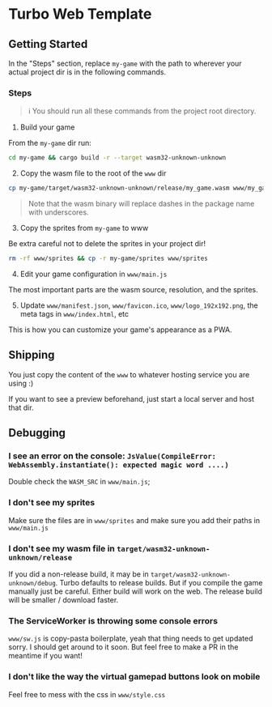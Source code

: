 # Turbo Web Template

## Getting Started

In the "Steps" section, replace `my-game` with the path to wherever your actual project dir is in the following commands.

### Steps

> ℹ️ You should run all these commands from the project root directory.

1. Build your game

From the `my-game` dir run:

```sh
cd my-game && cargo build -r --target wasm32-unknown-unknown
```

2. Copy the wasm file to the root of the `www` dir

```sh
cp my-game/target/wasm32-unknown-unknown/release/my_game.wasm www/my_game.wasm
```

> Note that the wasm binary will replace dashes in the package name with underscores.

3. Copy the sprites from `my-game` to www

Be extra careful not to delete the sprites in your project dir!

```sh
rm -rf www/sprites && cp -r my-game/sprites www/sprites
```

4. Edit your game configuration in `www/main.js`

The most important parts are the wasm source, resolution, and the sprites.

5. Update `www/manifest.json`, `www/favicon.ico`, `www/logo_192x192.png`, the meta tags in `www/index.html`, etc

This is how you can customize your game's appearance as a PWA.

## Shipping

You just copy the content of the `www` to whatever hosting service you are using :)

If you want to see a preview beforehand, just start a local server and host that dir.

## Debugging

### I see an error on the console: `JsValue(CompileError: WebAssembly.instantiate(): expected magic word ....)`

Double check the `WASM_SRC` in `www/main.js`;

### I don't see my sprites

Make sure the files are in `www/sprites` and make sure you add their paths in `www/main.js`

### I don't see my wasm file in `target/wasm32-unknown-unknown/release`

If you did a non-release build, it may be in `target/wasm32-unknown-unknown/debug`. Turbo defaults to release builds. But if you compile the game manually just be careful. Either build will work on the web. The release build will be smaller / download faster.

### The ServiceWorker is throwing some console errors

`www/sw.js` is copy-pasta boilerplate, yeah that thing needs to get updated sorry. I should get around to it soon. But feel free to make a PR in the meantime if you want!

### I don't like the way the virtual gamepad buttons look on mobile

Feel free to mess with the css in `www/style.css`